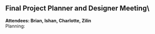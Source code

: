 ## Final Project Planner and Designer Meeting\
**Attendees: Brian, Ishan, Charlotte, Zilin**\
Planning: 
